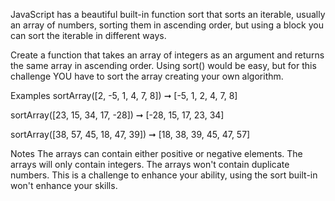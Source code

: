 JavaScript has a beautiful built-in function sort that sorts an iterable, usually an array of numbers, sorting them in ascending order, but using a block you can sort the iterable in different ways.

Create a function that takes an array of integers as an argument and returns the same array in ascending order. Using sort() would be easy, but for this challenge YOU have to sort the array creating your own algorithm.

Examples
sortArray([2, -5, 1, 4, 7, 8]) ➞ [-5, 1, 2, 4, 7, 8]

sortArray([23, 15, 34, 17, -28]) ➞ [-28, 15, 17, 23, 34]

sortArray([38, 57, 45, 18, 47, 39]) ➞ [18, 38, 39, 45, 47, 57]

Notes
The arrays can contain either positive or negative elements.
The arrays will only contain integers.
The arrays won't contain duplicate numbers.
This is a challenge to enhance your ability, using the sort built-in won't enhance your skills.